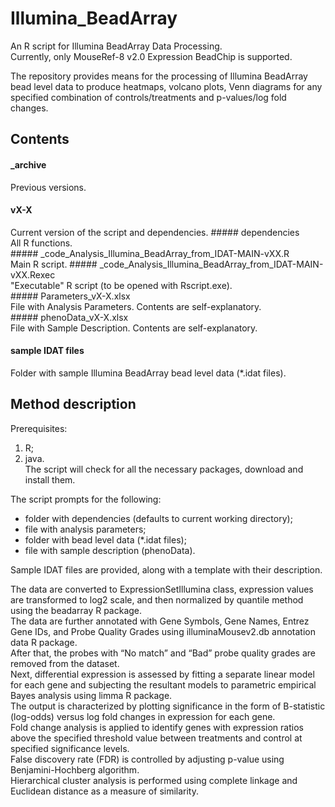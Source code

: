 # Illumina_BeadArray
An R script for Illumina BeadArray Data Processing.   
Currently, only MouseRef-8 v2.0 Expression BeadChip is supported.   

The repository provides means for the processing of Illumina BeadArray bead level data to produce heatmaps, volcano plots, Venn diagrams for any specified combination of controls/treatments and p-values/log fold changes.

## Contents

#### _archive
Previous versions.

#### vX-X
Current version of the script and dependencies.
	##### dependencies    
	All R functions.    
	##### _code_Analysis_Illumina_BeadArray_from_IDAT-MAIN-vXX.R       
	Main R script.
	##### _code_Analysis_Illumina_BeadArray_from_IDAT-MAIN-vXX.Rexec    
	"Executable" R script (to be opened with Rscript.exe).     
	##### Parameters_vX-X.xlsx    
	File with Analysis Parameters. Contents are self-explanatory.    
    ##### phenoData_vX-X.xlsx    
	File with Sample Description. Contents are self-explanatory.   

#### sample IDAT files
Folder with sample Illumina BeadArray bead level data (*.idat files).



## Method description   
Prerequisites:
1) R;
2) java.  
The script will check for all the necessary packages, download and install them.  

The script prompts for the following:   
- folder with dependencies (defaults to current working directory);  
- file with analysis parameters;   
- folder with bead level data (*.idat files);   
- file with sample description (phenoData).    
  
Sample IDAT files are provided, along with a template with their description.
  
The data are converted to ExpressionSetIllumina class, expression values are transformed to log2 scale, and then normalized by quantile method using the beadarray R package.  
The data are further annotated with Gene Symbols, Gene Names, Entrez Gene IDs, and Probe Quality Grades using illuminaMousev2.db annotation data R package.  
After that, the probes with “No match” and “Bad” probe quality grades are removed from the dataset.  
Next, differential expression is assessed by fitting a separate linear model for each gene and subjecting the resultant models to parametric empirical Bayes analysis using limma R package.  
The output is characterized by plotting significance in the form of B-statistic (log-odds) versus log fold changes in expression for each gene.  
Fold change analysis is applied to identify genes with expression ratios above the specified threshold value between treatments and control at specified significance levels.  
False discovery rate (FDR) is controlled by adjusting p-value using Benjamini-Hochberg algorithm.  
Hierarchical cluster analysis is performed using complete linkage and Euclidean distance as a measure of similarity. 

